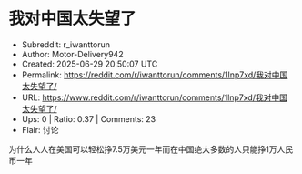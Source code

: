 # 我对中国太失望了

- Subreddit: r_iwanttorun
- Author: Motor-Delivery942
- Created: 2025-06-29 20:50:07 UTC
- Permalink: https://reddit.com/r/iwanttorun/comments/1lnp7xd/我对中国太失望了/
- URL: https://www.reddit.com/r/iwanttorun/comments/1lnp7xd/我对中国太失望了/
- Ups: 0 | Ratio: 0.37 | Comments: 23
- Flair: 讨论


为什么人人在美国可以轻松挣7.5万美元一年而在中国绝大多数的人只能挣1万人民币一年

